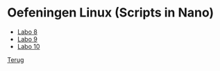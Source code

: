 # Oefeningen Linux (Scripts in Nano)

- [Labo 8](../Oefeningen-Linux/Labo8.md)
- [Labo 9](../Oefeningen-Linux/Labo9.md)
- [Labo 10](../Oefeningen-Linux/Labo10.md)

[Terug](/README.md)